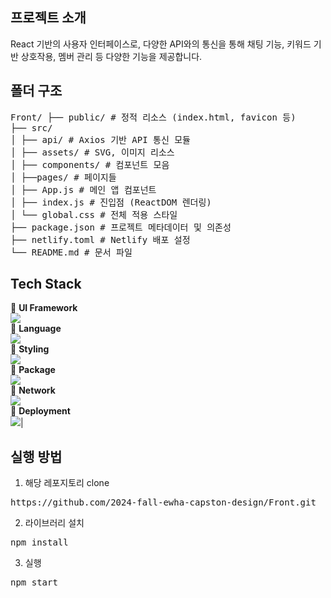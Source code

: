 ## 프로젝트 소개
React 기반의 사용자 인터페이스로, 다양한 API와의 통신을 통해 채팅 기능, 키워드 기반 상호작용, 멤버 관리 등 다양한 기능을 제공합니다.

## 폴더 구조
<pre>Front/ ├── public/ # 정적 리소스 (index.html, favicon 등) <br>├── src/ <br>│ ├── api/ # Axios 기반 API 통신 모듈 <br>│ ├── assets/ # SVG, 이미지 리소스 <br>│ ├── components/ # 컴포넌트 모음 <br>│ ├──pages/ # 페이지들 <br>│ ├── App.js # 메인 앱 컴포넌트 <br>│ ├── index.js # 진입점 (ReactDOM 렌더링) <br>│ └── global.css # 전체 적용 스타일 <br>├── package.json # 프로젝트 메타데이터 및 의존성 <br>├── netlify.toml # Netlify 배포 설정<br>└── README.md # 문서 파일</pre>
## Tech Stack
🧩 **UI Framework** <br><img src="https://img.shields.io/badge/react-61DAFB?style=for-the-badge&logo=react&logoColor=white"><br>📝 **Language** <br><img src="https://img.shields.io/badge/javascript-F7DF1E?style=for-the-badge&logo=javascript&logoColor=white"> <br>🎨 **Styling**<br> <img src="https://img.shields.io/badge/styledcomponents-DB7093?style=for-the-badge&logo=styledcomponents&logoColor=white"> <br>🔧 **Package** <br><img src="https://img.shields.io/badge/npm-CB3837?style=for-the-badge&logo=npm&logoColor=white"> <br>🔗 **Network**<br><img src="https://img.shields.io/badge/axios-5A29E4?style=for-the-badge&logo=react&logoColor=white"> <br>🚀 **Deployment** <br><img src="https://img.shields.io/badge/netlify-00C7B7?style=for-the-badge&logo=netlify&logoColor=white">|

## 실행 방법
1. 해당 레포지토리 clone
<pre>https://github.com/2024-fall-ewha-capston-design/Front.git</pre>

2. 라이브러리 설치
<pre>npm install</pre>

3. 실행
<pre>npm start</pre>
